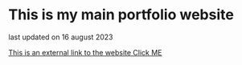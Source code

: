 # This is my main portfolio website
last updated on 16 august 2023 

[This is an external link to the website Click ME](https://rundownhammer.github.io/Portfolio-Site---Main/)
